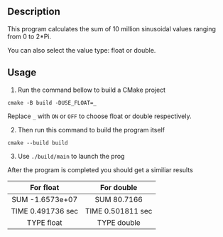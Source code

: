 ## Description
This program calculates the sum of 10 million sinusoidal values ranging from 0 to 2*Pi.

You can also select the value type: float or double.
## Usage
1. Run the command bellow to build a CMake project
```
cmake -B build -DUSE_FLOAT=_
```
Replace `_` with `ON` or `OFF` to choose float or double respectively.

2. Then run this command to build the program itself
```
cmake --build build
```
3. Use `./build/main` to launch the prog

After the program is completed you should get a similiar results

| For float  | For double |
|:-------------:|:-------------:|
| SUM -1.6573e+07 | SUM 80.7166 |
| TIME 0.491736 sec | TIME 0.501811 sec |
| TYPE float | TYPE double |